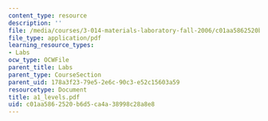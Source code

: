 ```yaml
---
content_type: resource
description: ''
file: /media/courses/3-014-materials-laboratory-fall-2006/c01aa5862520b6d5ca4a38998c28a8e8_a1_levels.pdf
file_type: application/pdf
learning_resource_types:
- Labs
ocw_type: OCWFile
parent_title: Labs
parent_type: CourseSection
parent_uid: 178a3f23-79e5-2e6c-90c3-e52c15603a59
resourcetype: Document
title: a1_levels.pdf
uid: c01aa586-2520-b6d5-ca4a-38998c28a8e8
---
```

